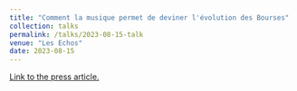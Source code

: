 ```yaml
---
title: "Comment la musique permet de deviner l'évolution des Bourses"
collection: talks
permalink: /talks/2023-08-15-talk
venue: "Les Echos"
date: 2023-08-15
---
```

[Link to the press article.](https://www.lesechos.fr/finance-marches/marches-financiers/comment-la-musique-permet-de-deviner-levolution-des-bourses-1970114)
